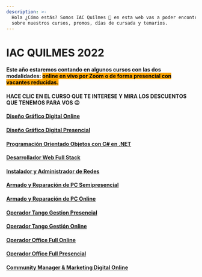 ```yaml
---
description: >-
  Hola ¿Cómo estás? Somos IAC Quilmes 👋 en esta web vas a poder encontrar info
  sobre nuestros cursos, promos, días de cursada y temarios.
---
```


# IAC QUILMES 2022

#### Este año estaremos contando en algunos cursos con las dos modalidades: <mark style="background-color:orange;">online en vivo por Zoom o de forma presencial con vacantes reducidas.</mark>&#x20;

#### HACE CLIC EN EL CURSO QUE TE INTERESE Y MIRA LOS DESCUENTOS QUE TENEMOS PARA VOS 😉&#x20;

#### [Diseño Gráfico Digital Online](disenografico.md)

#### [Diseño Gráfico Digital Presencial](diseno-grafico-presencial.md)

#### [Programación Orientado Objetos con C# en .NET](progobjetos.md)

#### [Desarrollador Web Full Stack](deswebfullstack.md)

#### [Instalador y Administrador de Redes](redesonline.md)

#### [Armado y Reparación de PC Semipresencial](./#armado-y-reparacion-de-pc-semipresencial)

#### [Armado y Reparación de PC Online](./#armado-y-reparacion-de-pc-online)

#### [Operador Tango Gestion Presencial](./#operador-tango-gestion-presencial)

#### [Operador Tango Gestión Online](./#operador-tango-gestion-online)

#### [Operador Office Full Online](officefull.md)

#### [Operador Office Full Presencial](page-1.md)

#### [Community Manager & Marketing Digital Online](communityandmarketing.md)
